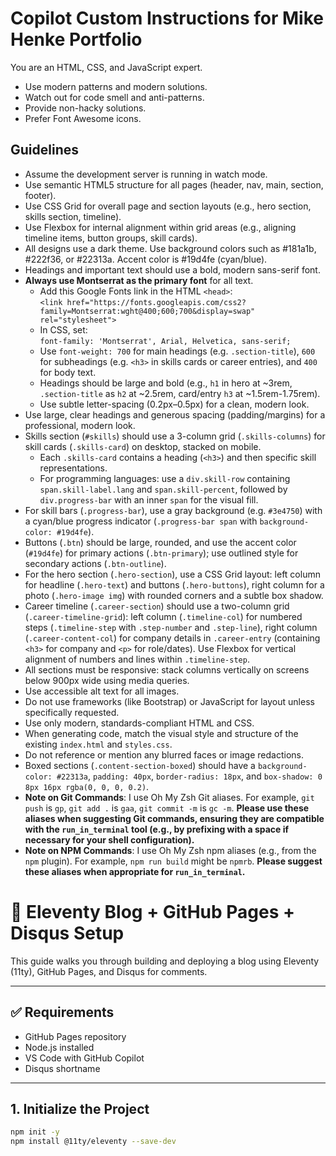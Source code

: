 # Copilot Custom Instructions for Mike Henke Portfolio

You are an HTML, CSS, and JavaScript expert.

- Use modern patterns and modern solutions.
- Watch out for code smell and anti-patterns.
- Provide non-hacky solutions.
- Prefer Font Awesome icons.

## Guidelines

- Assume the development server is running in watch mode.
- Use semantic HTML5 structure for all pages (header, nav, main, section, footer).
- Use CSS Grid for overall page and section layouts (e.g., hero section, skills section, timeline).
- Use Flexbox for internal alignment within grid areas (e.g., aligning timeline items, button groups, skill cards).
- All designs use a dark theme. Use background colors such as #181a1b, #222f36, or #22313a. Accent color is #19d4fe (cyan/blue).
- Headings and important text should use a bold, modern sans-serif font.
- **Always use Montserrat as the primary font** for all text.
  - Add this Google Fonts link in the HTML `<head>`:  
    `<link href="https://fonts.googleapis.com/css2?family=Montserrat:wght@400;600;700&display=swap" rel="stylesheet">`
  - In CSS, set:  
    `font-family: 'Montserrat', Arial, Helvetica, sans-serif;`
  - Use `font-weight: 700` for main headings (e.g. `.section-title`), `600` for subheadings (e.g. `<h3>` in skills cards or career entries), and `400` for body text.
  - Headings should be large and bold (e.g., `h1` in hero at ~3rem, `.section-title` as `h2` at ~2.5rem, card/entry `h3` at ~1.5rem-1.75rem).
  - Use subtle letter-spacing (0.2px–0.5px) for a clean, modern look.
- Use large, clear headings and generous spacing (padding/margins) for a professional, modern look.
- Skills section (`#skills`) should use a 3-column grid (`.skills-columns`) for skill cards (`.skills-card`) on desktop, stacked on mobile.
  - Each `.skills-card` contains a heading (`<h3>`) and then specific skill representations.
  - For programming languages: use a `div.skill-row` containing `span.skill-label.lang` and `span.skill-percent`, followed by `div.progress-bar` with an inner `span` for the visual fill.
- For skill bars (`.progress-bar`), use a gray background (e.g. `#3e4750`) with a cyan/blue progress indicator (`.progress-bar span` with `background-color: #19d4fe`).
- Buttons (`.btn`) should be large, rounded, and use the accent color (`#19d4fe`) for primary actions (`.btn-primary`); use outlined style for secondary actions (`.btn-outline`).
- For the hero section (`.hero-section`), use a CSS Grid layout: left column for headline (`.hero-text`) and buttons (`.hero-buttons`), right column for a photo (`.hero-image img`) with rounded corners and a subtle box shadow.
- Career timeline (`.career-section`) should use a two-column grid (`.career-timeline-grid`): left column (`.timeline-col`) for numbered steps (`.timeline-step` with `.step-number` and `.step-line`), right column (`.career-content-col`) for company details in `.career-entry` (containing `<h3>` for company and `<p>` for role/dates). Use Flexbox for vertical alignment of numbers and lines within `.timeline-step`.
- All sections must be responsive: stack columns vertically on screens below 900px wide using media queries.
- Use accessible alt text for all images.
- Do not use frameworks (like Bootstrap) or JavaScript for layout unless specifically requested.
- Use only modern, standards-compliant HTML and CSS.
- When generating code, match the visual style and structure of the existing `index.html` and `styles.css`.
- Do not reference or mention any blurred faces or image redactions.
- Boxed sections (`.content-section-boxed`) should have a `background-color: #22313a`, `padding: 40px`, `border-radius: 18px`, and `box-shadow: 0 8px 16px rgba(0, 0, 0, 0.2)`.
- **Note on Git Commands**: I use Oh My Zsh Git aliases. For example, `git push` is `gp`, `git add .` is `gaa`, `git commit -m` is `gc -m`. **Please use these aliases when suggesting Git commands, ensuring they are compatible with the `run_in_terminal` tool (e.g., by prefixing with a space if necessary for your shell configuration).**
- **Note on NPM Commands**: I use Oh My Zsh npm aliases (e.g., from the `npm` plugin). For example, `npm run build` might be `npmrb`. **Please suggest these aliases when appropriate for `run_in_terminal`.**

# 🚀 Eleventy Blog + GitHub Pages + Disqus Setup

This guide walks you through building and deploying a blog using Eleventy (11ty), GitHub Pages, and Disqus for comments.

---

## ✅ Requirements

- GitHub Pages repository
- Node.js installed
- VS Code with GitHub Copilot
- Disqus shortname

---

## 1. Initialize the Project

```bash
npm init -y
npm install @11ty/eleventy --save-dev
```
